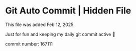 # Git Auto Commit | Hidden File

This file was added Feb 12, 2025

Just for fun and keeping my daily git commit active 🤪

commit number: 167111
